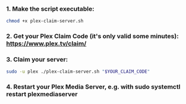 ### 1. Make the script executable:

```bash
chmod +x plex-claim-server.sh
```

### 2. Get your Plex Claim Code (it's only valid some minutes): https://www.plex.tv/claim/

### 3. Claim your server:

 ```bash
 sudo -u plex ./plex-claim-server.sh "$YOUR_CLAIM_CODE"

 ```

### 4. Restart your Plex Media Server, e.g. with sudo systemctl restart plexmediaserver